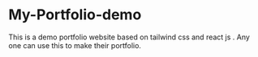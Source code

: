 # My-Portfolio-demo
This is a demo portfolio website based on tailwind css and react js . Any one can use this to make their portfolio.
